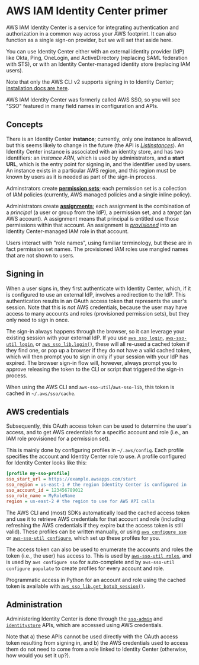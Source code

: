 # AWS IAM Identity Center primer

AWS IAM Identity Center is a service for integrating authentication and authorization in a common way across your AWS footprint.
It can also  function as a single sign-on provider, but we will set that aside here.

You can use Identity Center either with an external identity provider (IdP) like Okta, Ping, OneLogin, and ActiveDirectory (replacing SAML federation with STS), or with an Identity Center-managed identity store (replacing IAM users).

Note that only the AWS CLI v2 supports signing in to Identity Center; [installation docs are here](https://docs.aws.amazon.com/cli/latest/userguide/install-cliv2.html).

AWS IAM Identity Center was formerly called AWS SSO, so you will see "SSO" featured in many field names in configuration and APIs.

## Concepts

There is an Identity Center **instance**; currently, only one instance is allowed, but this seems likely to change in the future (the API is [*ListInstances*](https://docs.aws.amazon.com/singlesignon/latest/APIReference/API_ListInstances.html)).
An Identity Center instance is associated with an identity store, and has two identifiers: an *instance ARN*, which is used by administrators, and a **start URL**, which is the entry point for signing in, and the identifier used by users.
An instance exists in a particular AWS region, and this region must be known by users as it is needed as part of the sign-in process.

Adminstrators create [**permission sets**](https://docs.aws.amazon.com/singlesignon/latest/userguide/permissionsetsconcept.html); each permission set is a collection of IAM policies (currently, AWS managed policies and a single inline policy).

Administrators create [**assignments**](https://docs.aws.amazon.com/singlesignon/latest/APIReference/API_CreateAccountAssignment.html); each assignment is the combination of a *principal* (a user or group from the IdP), a permission set, and a *target* (an AWS account).
A assignment means that principal is entitled use those permissions within that account. An assignment is [*provisioned*](https://docs.aws.amazon.com/singlesignon/latest/APIReference/API_ProvisionPermissionSet.html) into an Identity Center-managed IAM role in that account.

Users interact with "role names", using familiar terminology, but these are in fact permission set names.
The provisioned IAM roles use mangled names that are not shown to users.

## Signing in

When a user signs in, they first authenticate with Identity Center, which, if it is configured to use an external IdP, involves a redirection to the IdP.
This authentication results in an OAuth access token that represents the user's session.
Note that this is *not* AWS credentials, because the user may have access to many accounts and roles (provisioned permission sets), but they only need to sign in once.

The sign-in always happens through the browser, so it can leverage your existing session with your external IdP.
If you use [`aws sso login`](https://awscli.amazonaws.com/v2/documentation/api/latest/reference/sso/login.html), [`aws-sso-util login`](https://github.com/benkehoe/aws-sso-util/blob/master/docs/login.md), or [`aws_sso_lib.login()`](https://github.com/benkehoe/aws-sso-util/blob/master/lib/README.md#login), these will all re-used a cached token if they find one, or pop up a browser if they do not have a valid cached token, which will then prompt you to sign in only if your session with your IdP has expired.
The browser sign-in flow will, however, always prompt you to approve releasing the token to the CLI or script that triggered the sign-in process.

When using the AWS CLI and `aws-sso-util`/`aws-sso-lib`, this token is cached in `~/.aws/sso/cache`.

## AWS credentials

Subsequently, this OAuth access token can be used to determine the user's access, and to get AWS credentials for a specific account and role (i.e., an IAM role provisioned for a permission set).

This is mainly done by configuring profiles in `~/.aws/config`.
Each profile specifies the account and Identity Center role to use.
A profile configured for Identity Center looks like this:

```ini
[profile my-sso-profile]
sso_start_url = https://example.awsapps.com/start
sso_region = us-east-1 # the region Identity Center is configured in
sso_account_id = 123456789012
sso_role_name = MyRoleName
region = us-east-2 # the region to use for AWS API calls
```

The AWS CLI and (most) SDKs automatically load the cached access token and use it to retrieve AWS credentials for that account and role (including refreshing the AWS credentials if they expire but the access token is still valid). These profiles can be written manually, or using [`aws configure sso`](https://awscli.amazonaws.com/v2/documentation/api/latest/reference/configure/sso.html) or [`aws-sso-util configure`](https://github.com/benkehoe/aws-sso-util/blob/master/docs/configure.md), which set up these profiles for you.

The access token can also be used to enumerate the accounts and roles the token (i.e., the user) has access to. This is used by [`aws-sso-util roles`](https://github.com/benkehoe/aws-sso-util/blob/master/docs/configure.md#aws-sso-util-roles), and is used by `aws configure sso` for auto-complete and by `aws-sso-util configure populate` to create profiles for every account and role.

Programmatic access in Python for an account and role using the cached token is available with [`aws_sso_lib.get_boto3_session()`](https://github.com/benkehoe/aws-sso-util/blob/master/lib/README.md#get_boto3_session).

## Administration

Administering Identity Center is done through the [`sso-admin`](https://docs.aws.amazon.com/singlesignon/latest/APIReference/welcome.html) and [`identitystore`](https://docs.aws.amazon.com/singlesignon/latest/IdentityStoreAPIReference/welcome.html) APIs, which are accessed using AWS credentials.

Note that a) these APIs cannot be used directly with the OAuth access token resulting from signing in, and b) the AWS credentials used to access them do not need to come from a role linked to Identity Center (otherwise, how would you set it up?).
